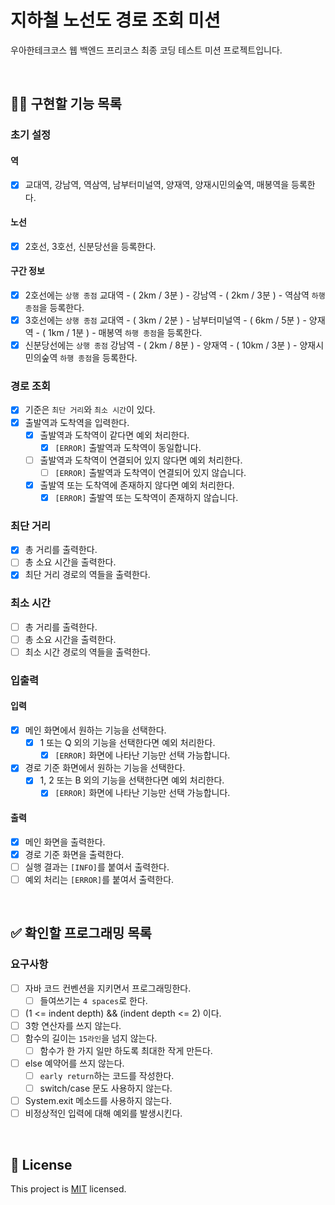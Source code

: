 # 지하철 노선도 경로 조회 미션
우아한테크코스 웹 백엔드 프리코스 최종 코딩 테스트 미션 프로젝트입니다.

<br>

## 👩‍💻 구현할 기능 목록
### 초기 설정
#### 역
- [x] 교대역, 강남역, 역삼역, 남부터미널역, 양재역, 양재시민의숲역, 매봉역을 등록한다.

#### 노선
- [x] 2호선, 3호선, 신분당선을 등록한다.

#### 구간 정보
- [x] 2호선에는 `상행 종점` 교대역 - ( 2km / 3분 ) - 강남역 - ( 2km / 3분 ) - 역삼역 `하행 종점`을 등록한다.
- [x] 3호선에는 `상행 종점` 교대역 - ( 3km / 2분 ) - 남부터미널역 - ( 6km / 5분 ) - 양재역 - ( 1km / 1분 ) - 매봉역 `하행 종점`을 등록한다.
- [x] 신분당선에는 `상행 종점` 강남역 - ( 2km / 8분 ) - 양재역 - ( 10km / 3분 ) - 양재시민의숲역 `하행 종점`을 등록한다.

### 경로 조회
- [x] 기준은 `최단 거리`와 `최소 시간`이 있다.
- [x] 출발역과 도착역을 입력한다.
    - [x] 출발역과 도착역이 같다면 예외 처리한다.
        - [x] `[ERROR]` 출발역과 도착역이 동일합니다.
    - [ ] 출발역과 도착역이 연결되어 있지 않다면 예외 처리한다.
        - [ ] `[ERROR]` 출발역과 도착역이 연결되어 있지 않습니다.
    - [x] 출발역 또는 도착역에 존재하지 않다면 예외 처리한다.
        - [x] `[ERROR]` 출발역 또는 도착역이 존재하지 않습니다.

### 최단 거리
- [x] 총 거리를 출력한다.
- [ ] 총 소요 시간을 출력한다.
- [x] 최단 거리 경로의 역들을 출력한다.

### 최소 시간
- [ ] 총 거리를 출력한다.
- [ ] 총 소요 시간을 출력한다.
- [ ] 최소 시간 경로의 역들을 출력한다.

### 입출력
#### 입력
- [x] 메인 화면에서 원하는 기능을 선택한다.
    - [x] 1 또는 Q 외의 기능을 선택한다면 예외 처리한다.
        - [x] `[ERROR]` 화면에 나타난 기능만 선택 가능합니다.
- [x] 경로 기준 화면에서 원하는 기능을 선택한다.
    - [x] 1, 2 또는 B 외의 기능을 선택한다면 예외 처리한다.
        - [x] `[ERROR]` 화면에 나타난 기능만 선택 가능합니다.

#### 출력
- [x] 메인 화면을 출력한다.
- [x] 경로 기준 화면을 출력한다.
- [ ] 실행 결과는 `[INFO]`를 붙여서 출력한다.
- [ ] 예외 처리는 `[ERROR]`를 붙여서 출력한다.

<br>

## ✅ 확인할 프로그래밍 목록
### 요구사항
- [ ] 자바 코드 컨벤션을 지키면서 프로그래밍한다.
    - [ ] 들여쓰기는 `4 spaces`로 한다.
- [ ] (1 <= indent depth) && (indent depth <= 2) 이다.
- [ ] 3항 연산자를 쓰지 않는다.
- [ ] 함수의 길이는 `15라인`을 넘지 않는다.
    - [ ] 함수가 한 가지 일만 하도록 최대한 작게 만든다.
- [ ] else 예약어를 쓰지 않는다.
    - [ ] `early return`하는 코드를 작성한다.
    - [ ] switch/case 문도 사용하지 않는다.
- [ ] System.exit 메소드를 사용하지 않는다.
- [ ] 비정상적인 입력에 대해 예외를 발생시킨다.

<br>

## 📝 License

This project is [MIT](https://github.com/woowacourse/java-subway-path-precourse/blob/master/LICENSE.md) licensed.
